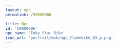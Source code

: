 ```yaml
---
layout: npc
permalink: /59000006

title: Npc
id: '59000006'
npc_name: 'Inky Star Bike'
icon_url: 'portrait/mob/ugc_flamebike_03_p.png'
---
```

